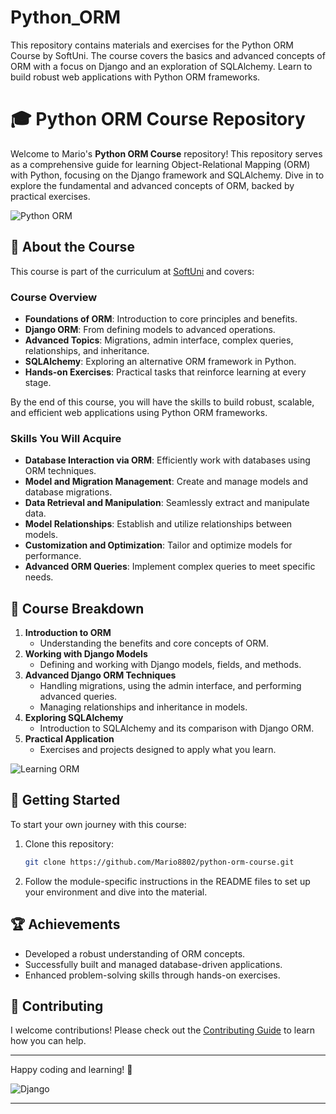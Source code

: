# Python_ORM
This repository contains materials and exercises for the Python ORM Course by SoftUni. The course covers the basics and advanced concepts of ORM with a focus on Django and an exploration of SQLAlchemy. Learn to build robust web applications with Python ORM frameworks.

# 🎓 Python ORM Course Repository 
  
Welcome to Mario's **Python ORM Course** repository! This repository serves as a comprehensive guide for learning Object-Relational Mapping (ORM) with Python, focusing on the Django framework and SQLAlchemy. Dive in to explore the fundamental and advanced concepts of ORM, backed by practical exercises.
 
![Python ORM](https://miro.medium.com/max/700/1*Hc3g5HLdjlB1gAYz3ir3gw.png)

## 📖 About the Course

This course is part of the curriculum at [SoftUni](https://softuni.bg/trainings/4547/python-orm-june-2024#lesson-71204) and covers:

### Course Overview

- **Foundations of ORM**: Introduction to core principles and benefits.
- **Django ORM**: From defining models to advanced operations.
- **Advanced Topics**: Migrations, admin interface, complex queries, relationships, and inheritance.
- **SQLAlchemy**: Exploring an alternative ORM framework in Python.
- **Hands-on Exercises**: Practical tasks that reinforce learning at every stage.

By the end of this course, you will have the skills to build robust, scalable, and efficient web applications using Python ORM frameworks.

### Skills You Will Acquire
- **Database Interaction via ORM**: Efficiently work with databases using ORM techniques.
- **Model and Migration Management**: Create and manage models and database migrations.
- **Data Retrieval and Manipulation**: Seamlessly extract and manipulate data.
- **Model Relationships**: Establish and utilize relationships between models.
- **Customization and Optimization**: Tailor and optimize models for performance.
- **Advanced ORM Queries**: Implement complex queries to meet specific needs.

## 📂 Course Breakdown

1. **Introduction to ORM**
    - Understanding the benefits and core concepts of ORM.
2. **Working with Django Models**
    - Defining and working with Django models, fields, and methods.
3. **Advanced Django ORM Techniques**
    - Handling migrations, using the admin interface, and performing advanced queries.
    - Managing relationships and inheritance in models.
4. **Exploring SQLAlchemy**
    - Introduction to SQLAlchemy and its comparison with Django ORM.
5. **Practical Application**
    - Exercises and projects designed to apply what you learn.

![Learning ORM](https://djangocentral.com/static/django_orm_model_inheritance-90496fd5d2df21d45f48a123b3a4ddc4.png)

## 🚀 Getting Started

To start your own journey with this course:

1. Clone this repository:
    ```bash
    git clone https://github.com/Mario8802/python-orm-course.git
    ```
2. Follow the module-specific instructions in the README files to set up your environment and dive into the material.

## 🏆 Achievements

- Developed a robust understanding of ORM concepts.
- Successfully built and managed database-driven applications.
- Enhanced problem-solving skills through hands-on exercises.

## 🤝 Contributing

I welcome contributions! Please check out the [Contributing Guide](CONTRIBUTING.md) to learn how you can help.



---

Happy coding and learning! 🎉

![Django](https://miro.medium.com/max/700/1*D6o6mPAFSk3hAPZpKuKw4g.png)

---


 
